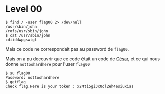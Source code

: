 # Level 00

```
$ find / -user flag00 2> /dev/null
/usr/sbin/john
/rofs/usr/sbin/john
$ cat /usr/sbin/john
cdiiddwpgswtgt
```
Mais ce code ne correspondait pas au password de `flag00`.

Mais on a pu decouvrir que ce code était un code de [César](https://www.dcode.fr/chiffre-cesar), et ce qui nous donne `nottoohardhere` pour l'user `flag00`
````
$ su flag00
Password: nottoohardhere
$ getflag
Check flag.Here is your token : x24ti5gi3x0ol2eh4esiuxias
````
